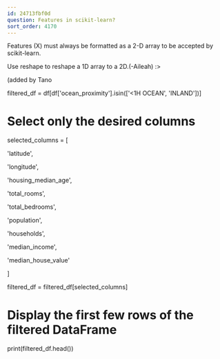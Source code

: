 ```yaml
---
id: 24713fbf0d
question: Features in scikit-learn?
sort_order: 4170
---
```


Features (X) must always be formatted as a 2-D array to be accepted by scikit-learn.

Use reshape to reshape a 1D array to a 2D.(-Aileah) :>

(added by Tano

filtered_df = df[df['ocean_proximity'].isin(['<1H OCEAN', 'INLAND'])]

# Select only the desired columns

selected_columns = [

'latitude',

'longitude',

'housing_median_age',

'total_rooms',

'total_bedrooms',

'population',

'households',

'median_income',

'median_house_value'

]

filtered_df = filtered_df[selected_columns]

# Display the first few rows of the filtered DataFrame

print(filtered_df.head())

